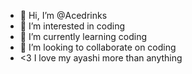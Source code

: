 - 👋 Hi, I’m @Acedrinks
- 👀 I’m interested in coding
- 🌱 I’m currently learning coding
- 💞️ I’m looking to collaborate on coding
- <3 I love my ayashi more than anything

<!---
Acedrinks/Acedrinks is a ✨ special ✨ repository because its `README.md` (this file) appears on your GitHub profile.
You can click the Preview link to take a look at your changes.
--->
